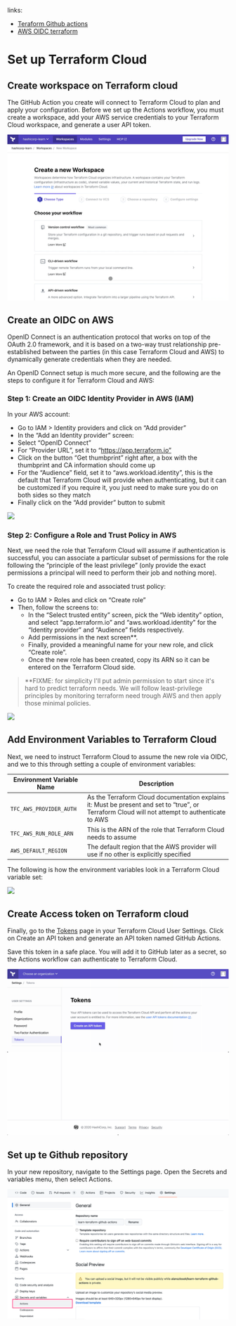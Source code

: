 links:

- [Teraform Github actions](https://developer.hashicorp.com/terraform/tutorials/automation/github-actions)
- [AWS OIDC terraform](https://labinhood.com/blog/2023/02/terraform-cloud-and-aws-via-openid-connect-oidc/)

# Set up Terraform Cloud

## Create workspace on Terraform cloud

The GitHub Action you create will connect to Terraform Cloud to plan and apply your configuration. Before we set up the Actions workflow, you must create a workspace, add your AWS service credentials to your Terraform Cloud workspace, and generate a user API token.

![](./images/create-workspace-terraform-cloud.gif)

## Create an OIDC on AWS

OpenID Connect is an authentication protocol that works on top of the OAuth 2.0 framework, and it is based on a two-way trust relationship pre-established between the parties (in this case Terraform Cloud and AWS) to dynamically generate credentials when they are needed.

An OpenID Connect setup is much more secure, and the following are the steps to configure it for Terraform Cloud and AWS:

### Step 1: Create an OIDC Identity Provider in AWS (IAM)

In your AWS account:

- Go to IAM > Identity providers and click on “Add provider”
- In the “Add an Identity provider” screen:
- Select “OpenID Connect”
- For “Provider URL”, set it to “https://app.terraform.io”
- Click on the button “Get thumbprint” right after, a box with the thumbprint and CA information should come up
- For the “Audience” field, set it to “aws.workload.identity”, this is the default that Terraform Cloud will provide when authenticating, but it can be customized if you require it, you just need to make sure you do on both sides so they match
- Finally click on the “Add provider” button to submit

![](./images/iam-identity-provider-screen.avif)

### Step 2: Configure a Role and Trust Policy in AWS

Next, we need the role that Terraform Cloud will assume if authentication is successful, you can associate a particular subset of permissions for the role following the “principle of the least privilege” (only provide the exact permissions a principal will need to perform their job and nothing more).

To create the required role and associated trust policy:

- Go to IAM > Roles and click on “Create role”
- Then, follow the screens to:
  - In the “Select trusted entity” screen, pick the “Web identity” option, and select “app.terraform.io” and “aws.workload.identity” for the “Identity provider” and “Audience” fields respectively.
  - Add permissions in the next screen\*\*.
  - Finally, provided a meaningful name for your new role, and click “Create role”.
  - Once the new role has been created, copy its ARN so it can be entered on the Terraform Cloud side.

> \*\*FIXME: for simplicity I'll put admin permission to start since it's hard to predict terraform needs. We will follow least-privilege principles by monitoring terraform need trough AWS and then apply those minimal policies.

![](./images/iam-role-2-web-identity.avif)

## Add Environment Variables to Terraform Cloud

Next, we need to instruct Terraform Cloud to assume the new role via OIDC, and we to this through setting a couple of environment variables:

| Environment Variable Name | Description                                                                                                                                     |
| ------------------------- | ----------------------------------------------------------------------------------------------------------------------------------------------- |
| `TFC_AWS_PROVIDER_AUTH`   | As the Terraform Cloud documentation explains it: Must be present and set to “true”, or Terraform Cloud will not attempt to authenticate to AWS |
| `TFC_AWS_RUN_ROLE_ARN`    | This is the ARN of the role that Terraform Cloud needs to assume                                                                                |
| `AWS_DEFAULT_REGION`      | The default region that the AWS provider will use if no other is explicitly specified                                                           |

The following is how the environment variables look in a Terraform Cloud variable set:

![](./images/terraform-cloud-variable-set.avif)

## Create Access token on Terraform cloud

Finally, go to the [Tokens](https://app.terraform.io/app/settings/tokens?utm_source=learn) page in your Terraform Cloud User Settings. Click on Create an API token and generate an API token named GitHub Actions.

Save this token in a safe place. You will add it to GitHub later as a secret, so the Actions workflow can authenticate to Terraform Cloud.

![](./images/create-api-token-terraform-cloud.gif)

## Set up te Github repository

In your new repository, navigate to the Settings page. Open the Secrets and variables menu, then select Actions.

![](./images/github-repository-secrets.png)

